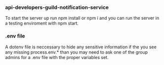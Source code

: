 ###  api-developers-guild-notification-service
To start the server up run npm install or npm i 
and you can run the server in a testing enviroment 
with npm start. 

### .env file 
A dotenv file is neccessary to hide any sensitive information 
if the you see any missing process.env.* than you may need to ask 
one of the group admins for a .env file with the proper variables set.